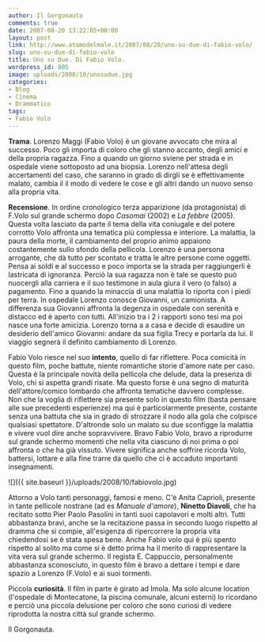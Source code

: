 ```yaml
---
author: Il Gorgonauta
comments: true
date: 2007-08-20 13:22:05+00:00
layout: post
link: http://www.atomodelmale.it/2007/08/20/uno-su-due-di-fabio-volo/
slug: uno-su-due-di-fabio-volo
title: Uno su Due. Di Fabio Volo.
wordpress_id: 805
image: uploads/2008/10/unosudue.jpg
categories:
- Blog
- Cinema
- Drammatico
tags:
- Fabio Volo
---
```


**Trama**. Lorenzo Maggi (Fabio Volo) è un giovane avvocato che mira al successo. Poco gli importa di coloro che gli stanno accanto, degli amici e della propria ragazza. Fino a quando un giorno sviene per strada e in ospedale viene sottoposto ad una biopsia. Lorenzo nell'attesa degli accertamenti del caso, che saranno in grado di dirgli se è effettivamente malato, cambia il il modo di vedere le cose e gli altri dando un nuovo senso alla propria vita.

**Recensione**. In ordine cronologico terza apparizione (da protagonista) di F.Volo sul grande schermo dopo _Casomai_ (2002) e _La febbre_ (2005). Questa volta lasciato da parte il tema della vita coniugale e del potere corrotto Volo affronta una tematica più complessa e interiore. La malattia, la paura della morte, il cambiamento del proprio animo appaiono costantemente sullo sfondo della pellicola. Lorenzo è una persona arrogante, che dà tutto per scontato e tratta le altre persone come oggetti. Pensa ai soldi e al successo e poco importa se la strada per raggiungerli è lastricata di ignoranza. Perciò la sua ragazza non è tale se questo può nuocergli alla carriera e il suo testimone in aula giura il vero (o falso) a pagamento. Fino a quando la minaccia di una malattia lo riporta con i piedi per terra. In ospedale Lorenzo conosce Giovanni, un camionista. A differenza sua Giovanni affronta la degenza in ospedale con serenità e distacco ed è aperto con tutti. All'inizio tra i 2 i rapporti sono tesi ma poi nasce una forte amicizia. Lorenzo torna a a casa e decide di esaudire un desiderio dell'amico Giovanni: andare da sua figlia Trecy e portarla da lui. Il viaggio segnerà il definito cambiamento di Lorenzo.

Fabio Volo riesce nel suo **intento**, quello di far riflettere. Poca comicità in questo film, poche battute, niente romantiche storie d'amore nate per caso. Questa è la principale novità della pellicola che delude, data la presenza di Volo, chi si aspetta grandi risate. Ma questo forse è una segno di maturità dell'attore/comico lombardo che affronta tematiche davvero complesse. Non che la voglia di riflettere sia presente solo in questo film (basta pensare alle sue precedenti esperienze) ma qui è particolarmente presente, costante senza una battuta che sia in grado di strozzare il nodo alla gola che colpisce qualsiasi spettatore. D'altronde solo un malato su due sconfigge la malattia e vivere vuol dire anche sopravvivere. Bravo Fabio Volo, bravo a riprodurre sul grande schermo momenti che nella vita ciascuno di noi prima o poi affronta o che ha già vissuto. Vivere significa anche soffrire ricorda Volo, battersi, lottare e alla fine trarre da quello che ci è accaduto importanti insegnamenti.

![]({{ site.baseurl }}/uploads/2008/10/fabiovolo.jpg)

Attorno a Volo tanti personaggi, famosi e meno. C'è Anita Caprioli, presente in tante pellicole nostrane (ad es _Manuale d'amore_), **Ninetto Diavoli**, che ha recitato sotto Pier Paolo Pasolini in tanti suoi capolavori e molti altri. Tutti abbastanza bravi, anche se la recitazione passa in secondo luogo rispetto al dramma che si compie, all'esigenza di ripercorrere la propria vita chiedendosi se è stata spesa bene. Anche Fabio volo qui è più spento rispetto al solito ma come si è detto prima ha il merito di rappresentare la vita vera sul grande schermo. Il regista E. Cappuccio, personalmente abbastanza sconosciuto, in questo film è bravo a dettare i tempi e dare spazio a Lorenzo (F.Volo) e ai suoi tormenti.

Piccola **curiosità**. Il film in parte è girato ad Imola. Ma solo alcune location (l'ospedale di Montecatone, la piscina comunale, alcuni esterni) lo ricordano e perciò una piccola delusione per coloro che sono curiosi di vedere riprodotta la nostra città sul grande schermo.

Il Gorgonauta.

